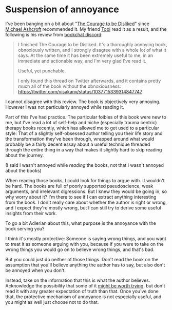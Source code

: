 # Suspension of annoyance

I've been banging on a bit about "[The Courage to be Disliked](https://amzn.to/38I7D5z)" since [Michael Ashcroft](https://twitter.com/m_ashcroft/) recommended it.
My friend [Tobi](https://twitter.com/rixxtr) read it as a result, and the following is his review from [bookchat discord](https://discord.gg/jm97tDN):

> I finished The Courage to be Disliked. It's a thoroughly annoying book, obnoxiously written, and I strongly disagree with a whole lot of what it says. At the same time it has been extremely useful to me, in an immediate and actionable way, and I'm very glad I've read it.
>
> Useful, yet punchable.
>
> I only found this thread on Twitter afterwards, and it contains pretty much all of the book without the obnoxiousness: https://twitter.com/visakanv/status/1037715339314847747

I cannot disagree with this review. The book is objectively very annoying. However I was not particularly annoyed while reading it.

Part of this I've had practice. The particular foibles of this book were new to me, but I've read a lot of self-help and niche (especially trauma centric) therapy books recently, which has allowed me to get used to a particular style: That of a slightly self-obsessed author telling you their life story and the transformation they've been through, wrapped around what would probably be a fairly decent essay about a useful technique threaded through the entire thing in a way that makes it slightly hard to skip reading about the journey.

(I said I wasn't annoyed while *reading* the books, not that I wasn't annoyed about the books)

When reading those books, I could look for things to argue with. It wouldn't be hard. The books are full of poorly supported pseudoscience, weak arguments, and irrelevant digressions. But I knew they would be going in, so why worry about it? I'm there to see if I can extract anything interesting from the book. I don't really care about whether the author is right or wrong, and I expect they're mostly wrong, but I can still try to derive some useful insights from their work.

To go a bit Adlerian about this, what purpose is the annoyance with the book serving you?

I think it's mostly protective: Someone is saying wrong things, and you want to treat it as someone arguing with you, because if you were to take on the wrong things you would go on to believe wrong things, and that's bad.

But you could just do neither of those things. Don't read the book on the assumption that you'll believe anything the author has to say, but also don't be annoyed when you don't.

Instead, take on the information that this is what the author believes. Acknowledge the possibility that some of it [might be worth trying](https://notebook.drmaciver.com/posts/2020-02-26-16:07.html), but don't read it with any greater expectation of truth than that.
Once you've done that, the protective mechanism of annoyance is not especially useful,
and you might as well just choose not to do that.
